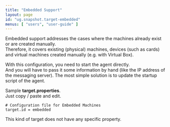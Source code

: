 ```yaml
---
title: "Embedded Support"
layout: page
id: "ug.snapshot.target-embedded"
menus: [ "users", "user-guide" ]
---
```


Embedded support addresses the cases where the machines already exist or are created manually.  
Therefore, it covers existing (physical) machines, devices (such as cards) and virtual machines created
manually (e.g. with Virtual Box).

With this configuration, you need to start the agent directly.  
And you will have to pass it some information by hand (like the IP address of the messaging server).
The most simple solution is to update the startup script of the agent.

Sample **target.properties**.  
Just copy / paste and edit.

``` properties
# Configuration file for Embedded Machines
target.id = embedded
```

This kind of target does not have any specific property.

